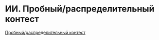# ИИ. Пробный/распределительный контест

[Пробный/распределительный контест](https://contest.yandex.ru/contest/76907)
